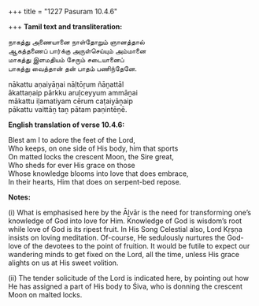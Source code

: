 +++
title = "1227 Pasuram 10.4.6"

+++
**Tamil text and transliteration:**

நாகத்து அணையானை நாள்தோறும் ஞானத்தால்  
ஆகத்தணைப் பார்க்கு அருள்செய்யும் அம்மானை  
மாகத்து இளமதியம் சேரும் சடையானைப்  
பாகத்து வைத்தான் தன் பாதம் பணிந்தேனே.

nākattu aṇaiyāṉai nāḷtōṟum ñāṉattāl  
ākattaṇaip pārkku aruḷceyyum ammāṉai  
mākattu iḷamatiyam cērum caṭaiyāṉaip  
pākattu vaittāṉ taṉ pātam paṇintēṉē.

**English translation of verse 10.4.6:**

Blest am I to adore the feet of the Lord,  
Who keeps, on one side of His body, him that sports  
On matted locks the crescent Moon, the Sire great,  
Who sheds for ever His grace on those  
Whose knowledge blooms into love that does embrace,  
In their hearts, Him that does on serpent-bed repose.

**Notes:**

\(i\) What is emphasised here by the Āḻvār is the need for transforming one’s knowledge of God into love for Him. Knowledge of God is wisdom’s root while love of God is its ripest fruit. In His Song Celestial also, Lord Kṛṣṇa insists on loving meditation. Of-course, He sedulously nurtures the God-love of the devotees to the point of fruition. It would be futile to expect our wandering minds to get fixed on the Lord, all the time, unless His grace alights on us at His sweet volition.

\(ii\) The tender solicitude of the Lord is indicated here, by pointing out how He has assigned a part of His body to Śiva, who is donning the crescent Moon on malted locks.


